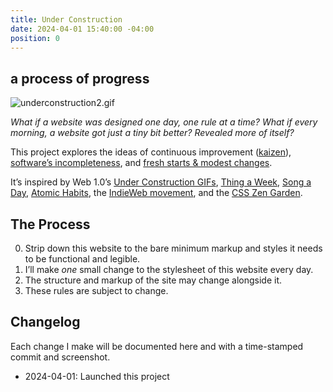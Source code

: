 ```yaml
---
title: Under Construction
date: 2024-04-01 15:40:00 -04:00
position: 0
---
```


## a process of progress

![underconstruction2.gif](/uploads/underconstruction2.gif)

_What if a website was designed one day, one rule at a time? What if every morning, a website got just a tiny bit better? Revealed more of itself?_

This project explores the ideas of continuous improvement ([kaizen](https://en.wikipedia.org/wiki/Kaizen)), [software’s incompleteness](https://media.defense.gov/2019/May/01/2002126690/-1/-1/0/SWAP%20EXECUTIVE%20SUMMARY.PDF), and [fresh starts & modest changes](http://www.43folders.com/topics/fresh-starts-modest-changes).

It’s inspired by Web 1.0’s [Under Construction GIFs](http://textfiles.com/underconstruction/), [Thing a Week](https://en.wikipedia.org/wiki/Thing_a_Week), [Song a Day](https://songaday.world), [Atomic Habits](https://jamesclear.com/atomic-habits), the [IndieWeb movement](https://indieweb.org), and the [CSS Zen Garden](https://csszengarden.com).

## The Process

0. Strip down this website to the bare minimum markup and styles it needs to be functional and legible.
1. I’ll make *one* small change to the stylesheet of this website every day.
2. The structure and markup of the site may change alongside it.
3. These rules are subject to change.

## Changelog

Each change I make will be documented here and with a time-stamped commit and screenshot.

- 2024-04-01: Launched this project